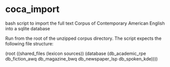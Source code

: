 # coca_import
bash script to import the full text Corpus of Contemporary American English into a sqlite database

Run from the root of the unzipped corpus directory. The script expects the following file structure:

(root ((shared_files (lexicon sources)) (database (db_academic_rpe db_fiction_awq db_magazine_bwq db_newspaper_lsp db_spoken_kde))))
